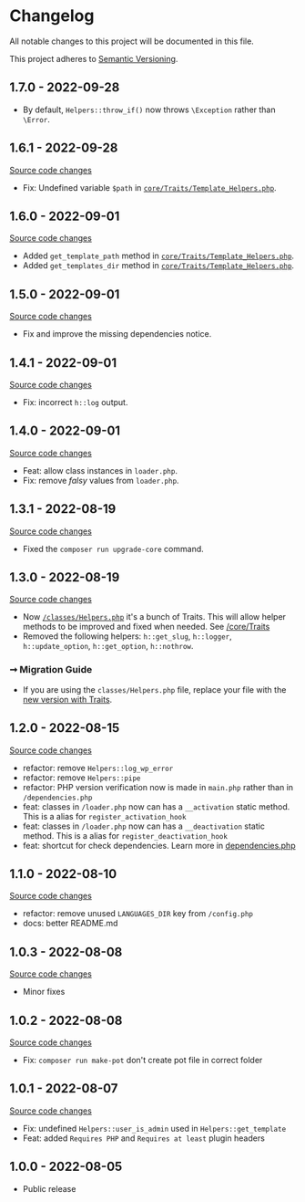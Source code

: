 # Changelog

All notable changes to this project will be documented in this file.

This project adheres to [Semantic Versioning](https://semver.org/spec/v2.0.0.html).

## 1.7.0 - 2022-09-28

- By default, `Helpers::throw_if()` now throws `\Exception` rather than `\Error`.

## 1.6.1 - 2022-09-28

[Source code changes](https://github.com/luizbills/wp-plugin-base/compare/1.6.0...1.6.1)

- Fix: Undefined variable `$path` in [`core/Traits/Template_Helpers.php`](/core/Traits/Template_Helpers.php).

## 1.6.0 - 2022-09-01

[Source code changes](https://github.com/luizbills/wp-plugin-base/compare/1.5.0...1.6.0)

- Added `get_template_path` method in [`core/Traits/Template_Helpers.php`](/core/Traits/Template_Helpers.php).
- Added `get_templates_dir` method in [`core/Traits/Template_Helpers.php`](/core/Traits/Template_Helpers.php).

## 1.5.0 - 2022-09-01

[Source code changes](https://github.com/luizbills/wp-plugin-base/compare/1.4.1...1.5.0)

- Fix and improve the missing dependencies notice.

## 1.4.1 - 2022-09-01

[Source code changes](https://github.com/luizbills/wp-plugin-base/compare/1.4.0...1.4.1)

- Fix: incorrect `h::log` output.

## 1.4.0 - 2022-09-01

[Source code changes](https://github.com/luizbills/wp-plugin-base/compare/1.3.1...1.4.0)

- Feat: allow class instances in `loader.php`.
- Fix: remove *falsy* values from `loader.php`.

## 1.3.1 - 2022-08-19

[Source code changes](https://github.com/luizbills/wp-plugin-base/compare/1.3.0...1.3.1)

- Fixed the `composer run upgrade-core` command.

## 1.3.0 - 2022-08-19

[Source code changes](https://github.com/luizbills/wp-plugin-base/compare/1.2.0...1.3.0)

-   Now [`/classes/Helpers.php`](/classes/Helpers.php) it's a bunch of Traits. This will allow helper methods to be improved and fixed when needed. See [/core/Traits](/core/Traits)
-   Removed the following helpers: `h::get_slug`, `h::logger`, `h::update_option`, `h::get_option`, `h::nothrow`.

### ➞ Migration Guide

-   If you are using the `classes/Helpers.php` file, replace your file with the [new version with Traits](/classes/Helpers.php).

## 1.2.0 - 2022-08-15

[Source code changes](https://github.com/luizbills/wp-plugin-base/compare/1.1.0...1.2.0)

-   refactor: remove `Helpers::log_wp_error`
-   refactor: remove `Helpers::pipe`
-   refactor: PHP version verification now is made in `main.php` rather than in `/dependencies.php`
-   feat: classes in `/loader.php` now can has a `__activation` static method. This is a alias for `register_activation_hook`
-   feat: classes in `/loader.php` now can has a `__deactivation` static method. This is a alias for `register_deactivation_hook`
-   feat: shortcut for check dependencies. Learn more in [dependencies.php](/1.2.0/dependencies.php)

## 1.1.0 - 2022-08-10

[Source code changes](https://github.com/luizbills/wp-plugin-base/compare/1.0.3...1.1.0)

-   refactor: remove unused `LANGUAGES_DIR` key from `/config.php`
-   docs: better README.md

## 1.0.3 - 2022-08-08

[Source code changes](https://github.com/luizbills/wp-plugin-base/compare/1.0.2...1.0.3)

-   Minor fixes

## 1.0.2 - 2022-08-08

[Source code changes](https://github.com/luizbills/wp-plugin-base/compare/1.0.1...1.0.2)

-   Fix: `composer run make-pot` don't create pot file in correct folder

## 1.0.1 - 2022-08-07

[Source code changes](https://github.com/luizbills/wp-plugin-base/compare/1.0.0...1.0.1)

-   Fix: undefined `Helpers::user_is_admin` used in `Helpers::get_template`
-   Feat: added `Requires PHP` and `Requires at least` plugin headers

## 1.0.0 - 2022-08-05

-   Public release
